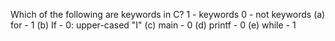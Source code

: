 Which of the following are keywords in C? 
1 - keywords
0 - not keywords
(a) for - 1
(b) If - 0: upper-cased "I"
(c) main - 0
(d) printf - 0
(e) while - 1
